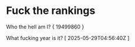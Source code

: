 # Fuck the rankings

Who the hell am I?
{ 19499860 }

What fucking year is it?
[ 2025-05-29T04:56:40Z ]
